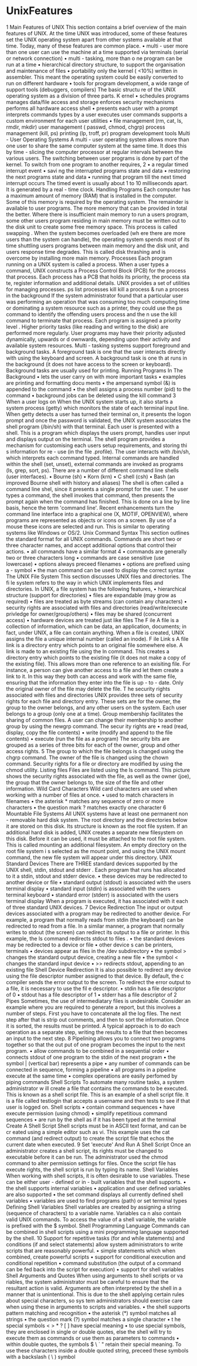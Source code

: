 # UnixFeatures

1  Main Features of UNIX  This section contains a brief overview of the main features of UNIX. At the time UNIX was introduced,  some of these features set the UNIX   operating system apart from other systems available at that time.  Today, many of these features are common place.  •   multi - user  more than one user can use the machine at a time  supported via terminals (serial or network connection)  •   multi - tasking, more than o ne program can be run at a time  •   hierarchical directory structure, to support the organisation and maintenance of files  •   portability  only the kernel ( <10%) written in assembler. This meant the operating system could be easily  converted to run on different   hardware  •   tools for program development, a wide range of support tools (debuggers, compilers)  The   basic structu re of the UNIX operating system   as a division of three parts.  K ernel  •   schedules programs  manages data/file access and storage  enforces security   mechanisms  performs all hardware access  shell  •   presents each user with a prompt  interprets commands types by a user  executes user commands  supports a custom environment for each user  utilities  •   file management (rm, cat, ls, rmdir, mkdir)  user management ( passwd, chmod, chgrp)  process management (kill, ps)  printing (lp, troff, pr)  program development tools  Multi - User Operating Systems  A multi - user operating system allows more than one user to share the same  computer system at the same time.  It does this by time - slicing the computer processor at regular intervals between  the various users.  The switching between user programs is done by part of the kernel. To switch from one program to another  requires,
2  •   a regular timed interrupt event  •   savi ng the interrupted programs state and data  •   restoring the next programs state and data  •   running that program till the next timed interrupt occurs  The timed event is usually about 1 to 10 milliseconds apart. It is generated by a real - time clock.  Handling   Programs  Each computer has a maximum amount of memory (RAM) that is installed in the computer. Some of this  memory is required by the operating system. The remainder is available to user programs.  The more memory that can be provided in total the better.   Where there is insufficient main memory to run a  users program, some other users program residing in main memory must be written out to the disk unit to  create some free memory space.  This process is called   swapping . When the system becomes overloaded (wh ere there are more users than the  system can handle), the operating system spends most of its time shuttling users programs between main  memory and the disk unit, and users response time degrades. This is called   disk thrashing   and is overcome  by installing   more main memory.  Processes  Each program running on a UNIX system is called a process. When a user types a command, UNIX  constructs a Process Control Block (PCB) for the process that process. Each process has a PCB that holds its  priority, the process sta te, register information and additional details.  UNIX provides a set of utilities for managing processes.  ps   list processes  kill   kill a process  &   run a process in the background  If the system administrator found that a particular user was performing an operation that was consuming too  much computing time or dominating a system resource such as a printer, they could use the   ps   command to  identify the offending users process and the n use the   kill   command to terminate that process.  Each program is assigned a   priority level . Higher priority tasks (like reading and writing to the disk) are  performed more regularly. User programs may have their priority adjusted dynamically, upwards or  d ownwards, depending upon their activity and available system resources.  Multi - tasking systems support   foreground   and   background   tasks. A foreground task is one that the user  interacts directly with using the keyboard and screen. A background task is one th at runs in the background  (it does not have access to the screen or keyboard). Background tasks are usually used for printing.  Running Programs In The Background  •   lets the user carry on with more important tasks  •   examples are printing and formatting docu ments  •   the ampersand symbol (&) is appended to the command  •   the shell assigns a process number (pid) to the command  •   background jobs can be deleted using the kill command
3  When a user logs on  When the UNIX system starts up, it also starts a system   process (getty) which monitors the state of each  terminal input line. When getty detects a user has turned their terminal on, it presents the logon prompt and  once the password is validated, the UNIX system associates the shell program (/bin/sh) with that   terminal.  Each user is presented with a shell. This is a program  which displays the users prompt, handles user input and  displays output on the terminal.  The shell program provides a mechanism for customising  each users setup requirements, and storing thi s information  for re - use (in the file .profile).  The user interacts with /bin/sh, which interprets each  command typed. Internal commands are handled within  the shell (set, unset), external commands are invoked as  programs (ls, grep, sort, ps).  There are   a number of different command line shells (user interfaces).  •   Bourne (sh)  •   Korn (krn)  •   C shell (csh)  •   Bash (an improved Bourne shell with history and aliases)  The shell is often called a command line shel, since it presents a single prompt for the user. T he user types a  command, the shell invokes that command, then presents the prompt again when the command has finished.  This is done on a line by line basis, hence the term 'command line'.  Recent enhancements turn the command line interface into a graphical   one (X, MOTIF, OPENVIEW),  where programs are represented as objects or icons on a screen. By use of a mouse these icons are selected  and run. This is similar to operating systems like Windows or OS/2.  Unix Command Syntax  This section  outlines   the standard format for all UNIX commands.  Commands are short two or three character names, and accept  additional options that control their actions.  •   all commands have a similar format
4  •   commands are generally two or three characters long  •   commands are case sensitive (use lowercase)  •   options always preceed filenames  •   options are prefixed using a   -   symbol  •   the   man   command can be used to display the correct syntax  The UNIX File System  This section discusses UNIX files and directories. The fi le system refers to the way in which UNIX  implements files and directories. In UNIX, a file system has the following features,  •   hierarchical structure (support for directories)  •   files are expandable (may grow as required)  •   files are treated as byte streams (can contain any characters)  •   security rights are associated with files and directories (read/write/execute privledge for  owner/group/others)  •   files may be shared (concurrent access)  •   hardware devices are treated just like   files  The   F ile  A file is a collection of information, which can be data, an application, documents; in fact, under UNIX, a  file can contain anything. When a file is created, UNIX assigns the file a unique internal number (called an  inode).  F ile Link s  A file link is a directory entry which points to an original file somewhere else. A link is made to an existing  file using the ln command. This creates a directory entry which points to the existing file (it does not make a  copy of the existing file). This   allows more than one reference to an exisiting file.  For instance, a person can give another access to a file and let them create a link to it. In this way they both  can access and work with the same file, ensuring that the information they enter into the   file is up - to - date.  Only the original owner of the file may delete the file.  T he security rights associated with files and directories  UNIX provides three sets of security rights for each file and directory entry. These sets are for the owner,  the group   to the owner belongs, and any other users on the system.  Each user belongs to a group (only one at a time). Group membership facilitates the sharing of common  files. A user can change their membership to another group by using the newgrp command.  The secur ity rights are  •   read (read, display, copy the file contents)  •   write (modify and append to the file contents)  •   execute (run the file as a program)  The security bits are grouped as a series of three bits for each of  the owner, group and other access rights.
5  The group to which the file belongs is changed using the   chgrp  command.  The owner of the file is changed using the   chown   command.  Security rights for a file or directory are modified by using the  chmod   utility.  Listing files  Files are listed using the   ls   command.  This picture shows the security rights associated with the file, as  well as the owner (joe), the group that the owner belongs to, the  size of the file and other information.  Wild Card Characters  Wild card   characters are used when working with a number of files at once.  •   used to match characters in filenames  •   the asterisk * matches any sequence of zero or more characters  •   the question mark ? matches exactly one character
6  Mountable File Systems  All UNIX systems have at least one permanent non - removable hard disk system. The root directory and the  directories below it are stored on this disk. Its structure is known as the root file system.  If an additional hard disk is added, UNIX creates a  separate new filesystem on this disk. Before it can  be used, it must be attached to the root file system.  This is called mounting an additional filesystem.  An empty directory on the root file system i s selected as the mount point, and using the UNIX mount  command, the new file system will appear under this directory.  UNIX Standard Devices  There are THREE standard devices supported by the UNIX shell, stdin,  stdout and stderr . Each program that runs has allocated to it a stdin, stdout  and stderr device.  •   these devices may be redirected to another device or file  •   standard output (stdout) is associated with the users terminal display  •   standard input (stdin) is associated with   the users terminal keyboard  •   standard error (stderr) is associated with the users terminal display  When a program is executed, it has associated with it  each of three standard UNIX devices.
7  Device Redirection  The input or output devices associated with a program may be  redirected to another device.  For example, a program that normally reads from stdin (the keyboard) can be redirected to read from a file.  In a similar manner, a program that normally writes to  stdout (the screen) can redirect its output to a file or  printer. In this example, the ls command redirects  stdout to   files .  •   the standard devices may be redirected to a device or file  •   other device s can be printers, terminals  •   devices appear as files in the /dev subdirectory  •   the symbol > changes the standard output device, creating a new file  •   the symbol < changes the standard input device  •   >> redirects stdout, appending to an existing file  Shell   Device Redirection  It is also possible to redirect any device using the file descriptor number assigned to that device.  By default, the c compiler sends the error output to the screen. To  redirect the error output to a file, it is necessary to use the fil e descriptor.  •   stdin has a file descriptor of 0  •   stdout has a file descriptor of 1  •   stderr has a file descriptor of 2  Pipes  Sometimes, the use of intermediatary   files is undesirable. Consider an example where you are required to  generate a report, but this involves a number of steps. First you have to concatenate all the log files. The  next step after that is strip out comments, and then to sort the information.   Once it is sorted, the results must  be printed.  A typical approach is to do each operation as a separate step, writing the results to a file that then becomes  an input to the next step.
8  Pipelining allows you to connect two programs together so that  the out put of one program becomes the input to the next  program.  •   allow commands to be combined in a sequential order  •   connects stdout of one program to the stdin of the next program  •   the symbol | (vertical bar) represents a pipe  •   any number of commands can be connected in sequence, forming a pipeline  •   all programs in a pipeline execute at the same time  •   complex operations are easily perfomed by piping commands  Shell Scripts  To automate many routine tasks, a system administrator w ill create a file that contains the commands to be  executed. This is known as a shell script file.  This is an example of a shell script file.  It is a file called   testlogin   that accepts a username and  then tests to see if that user is logged on.  Shell   scripts  •   contain command sequences  •   have execute permission (using chmod)  •   simplify repetitious command sequences  •   are run by the shell as if it has been typed at the terminal  Create A Shell Script  Shell scripts must be in ASCII text format, and can be cr eated using a simple editor such as vi.  This example uses the cat command (and redirect output) to  create the script file that echos the current date when executed.
9  Set 'execute' And Run A Shell Script  Once an administrator creates a shell script,   its rights must be changed to executable before it can be run.  The administrator used the   chmod   command to alter permission  settings for files.  Once the script file has execute rights, the shell script is run by  typing its name.  Shell Variables  When   working with shell scripts, it is often desirable to  use variables. These can be either user - defined or in - built  variables that the shell supports.  •   the shell supports internal variables  •   application and user defined variables are also supported  •   the set   command displays all currently defined shell variables  •   variables are used to find programs (path) or set terminal types  Defining Shell Variables  Shell variables are created by assigning a string (sequence of  characters) to a variable name. Variables ca n also contain  valid UNIX commands.  To access the value of a shell variable, the variable is  prefixed with the $ symbol.  Shell Programming Language  Commands can be combined in shell scripts using a mini  programming language  supported by the shell.
10  Support for repetitive tasks (for and while statements) and conditions (if and select statements) allow system  administrators to write scripts that are reasonably powerful.  •   simple statements which when combined, create powerful scripts  •   support for conditional execution and conditional repetition  •   command substitution (the output of a command can be fed back into the script for execution)  •   support for shell variables  Shell Arguments and Quotes  When using arguments to shell scripts or va riables, the system administrator must be careful to ensure that  the resultant action is valid. Arguments are often interpreted by the shell in a manner that is unintentional.  This is due to the shell applying certain rules about  special characters, so sys tem administrators should  exercise care when using these in arguments to scripts  and variables.  •   the shell supports pattern matching and recognition  •   the asterisk (*) symbol matches all strings  •   the question mark (?) symbol matches a single character  •   t he special symbols < > * ? [ ] have special meaning  •   to use special symbols, they are enclosed in single or double quotes, else the shell will try to execute  them as commands or use them as parameters to commands  •   within double quotes, the symbols $   \   ` "   retain their special meaning. To use these characters inside  a double quoted string, preceed these symbols with a backslash ( \ ) symbol
